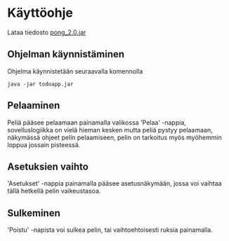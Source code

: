 # Käyttöohje

Lataa tiedosto [pong_2.0.jar](https://github.com/isakpulkki/ot-harjoitustyo/releases/tag/viikko6)

## Ohjelman käynnistäminen

Ohjelma käynnistetään seuraavalla komennolla 

```
java -jar todoapp.jar
```

## Pelaaminen

Peliä pääsee pelaamaan painamalla valikossa 'Pelaa' -nappia, sovelluslogiikka on vielä hieman kesken mutta peliä pystyy pelaamaan, näkymässä ohjeet pelin pelaamiseen, 
pelin on tarkoitus myös myöhemmin loppua jossain pisteessä.

## Asetuksien vaihto

'Asetukset' -nappia painamalla pääsee asetusnäkymään, jossa voi vaihtaa tällä hetkellä pelin vaikeustasoa.

## Sulkeminen

'Poistu' -napista voi sulkea pelin, tai vaihtoehtoisesti ruksia painamalla.

